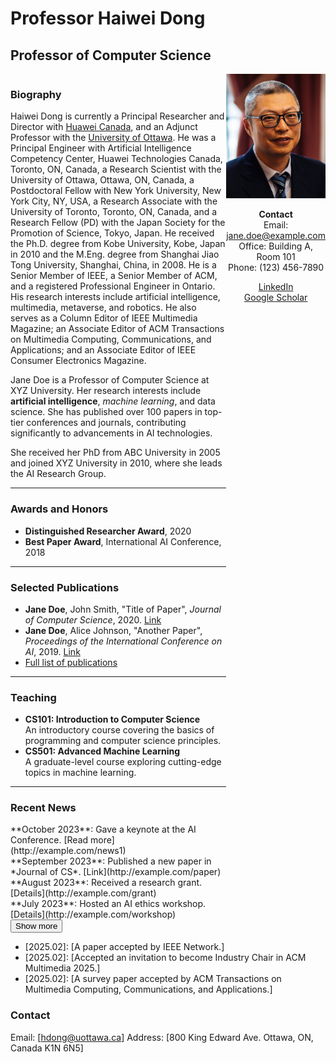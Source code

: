 # Professor Haiwei Dong 
## Professor of Computer Science  

<div style="display: flex;">

<div style="flex: 70%;">

### Biography  
Haiwei Dong is currently a Principal Researcher and Director with <a href="https://www.huawei.com/ca/">Huawei Canada</a>, and an Adjunct Professor with the <a href="https://www.uottawa.ca/en">University of Ottawa</a>. He was a Principal Engineer with Artificial Intelligence Competency Center, Huawei Technologies Canada, Toronto, ON, Canada, a Research Scientist with the University of Ottawa, Ottawa, ON, Canada, a Postdoctoral Fellow with New York University, New York City, NY, USA, a Research Associate with the University of Toronto, Toronto, ON, Canada, and a Research Fellow (PD) with the Japan Society for the Promotion of Science, Tokyo, Japan. He received the Ph.D. degree from Kobe University, Kobe, Japan in 2010 and the M.Eng. degree from Shanghai Jiao Tong University, Shanghai, China, in 2008. He is a Senior Member of IEEE, a Senior Member of ACM, and a registered Professional Engineer in Ontario. His research interests include artificial intelligence, multimedia, metaverse, and robotics. He also serves as a Column Editor of IEEE Multimedia Magazine; an Associate Editor of ACM Transactions on Multimedia Computing, Communications, and Applications; and an Associate Editor of IEEE Consumer Electronics Magazine.

Jane Doe is a Professor of Computer Science at XYZ University. Her research interests include **artificial intelligence**, *machine learning*, and data science. She has published over 100 papers in top-tier conferences and journals, contributing significantly to advancements in AI technologies.  

She received her PhD from ABC University in 2005 and joined XYZ University in 2010, where she leads the AI Research Group.  

---

### Awards and Honors  
- **Distinguished Researcher Award**, 2020  
- **Best Paper Award**, International AI Conference, 2018  

---

### Selected Publications  
- **Jane Doe**, John Smith, "Title of Paper", *Journal of Computer Science*, 2020. [Link](http://example.com)  
- **Jane Doe**, Alice Johnson, "Another Paper", *Proceedings of the International Conference on AI*, 2019. [Link](http://example.com)  
- [Full list of publications](http://example.com/publications)  

---

### Teaching  
- **CS101: Introduction to Computer Science**  
  An introductory course covering the basics of programming and computer science principles.  
- **CS501: Advanced Machine Learning**  
  A graduate-level course exploring cutting-edge topics in machine learning.  

---

### Recent News  
<div id="news">
  <div class="news-item" data-date="2023-10-01">**October 2023**: Gave a keynote at the AI Conference. [Read more](http://example.com/news1)</div>
  <div class="news-item" data-date="2023-09-15">**September 2023**: Published a new paper in *Journal of CS*. [Link](http://example.com/paper)</div>
  <div class="news-item" data-date="2023-08-01">**August 2023**: Received a research grant. [Details](http://example.com/grant)</div>
  <div class="news-item" data-date="2023-07-01">**July 2023**: Hosted an AI ethics workshop. [Details](http://example.com/workshop)</div>
  <button id="show-more">Show more</button>
</div>

</div>

<div style="flex: 30%; text-align: center;">

<img src="haiwei_dong.jpg" alt="Professor Jane Doe" width="200">  

**Contact**  
Email: [jane.doe@example.com](mailto:jane.doe@example.com)  
Office: Building A, Room 101  
Phone: (123) 456-7890  

[LinkedIn](http://linkedin.com/in/janedoe)  
[Google Scholar](http://scholar.google.com/citations?user=abcdefg)  

</div>

</div>

<script>
document.addEventListener('DOMContentLoaded', function() {
  const newsItems = document.querySelectorAll('.news-item');
  const thresholdDate = new Date();
  thresholdDate.setMonth(thresholdDate.getMonth() - 6); // Hides news older than 6 months

  newsItems.forEach(item => {
    const itemDate = new Date(item.dataset.date);
    if (itemDate < thresholdDate) {
      item.style.display = 'none';
    }
  });

  document.getElementById('show-more').addEventListener('click', function() {
    newsItems.forEach(item => {
      item.style.display = 'block';
    });
    this.style.display = 'none';
  });
});
</script>





- [2025.02]: [A paper accepted by IEEE Network.]
- [2025.02]: [Accepted an invitation to become Industry Chair in ACM Multimedia 2025.]
- [2025.02]: [A survey paper accepted by ACM Transactions on Multimedia Computing, Communications, and Applications.]

### Contact
Email: [hdong@uottawa.ca]
Address: [800 King Edward Ave. Ottawa, ON, Canada K1N 6N5]

